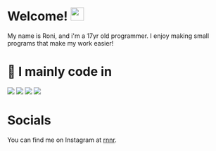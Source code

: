 # Welcome! <img src="https://raw.githubusercontent.com/MartinHeinz/MartinHeinz/master/wave.gif" width="30px">
My name is Roni, and i'm a 17yr old programmer. I enjoy making small programs that make my work easier!

# 🔧 I mainly code in
![](https://img.shields.io/badge/Code-Python-informational?style=flat&logo=Python&logoColor=white&color=2bbc8a)
![](https://img.shields.io/badge/Code-CSharp-informational?style=flat&logo=CSharp&logoColor=white&color=2bbc8a)
![](https://img.shields.io/badge/Code-Rust-informational?style=flat&logo=Rust&logoColor=white&color=2bbc8a)
![](https://img.shields.io/badge/Code-VB.Net-informational?style=flat&logo=VB.Net&logoColor=white&color=2bbc8a)

# Socials
You can find me on Instagram at [rnnr](https://instagram.com/rnnr).
